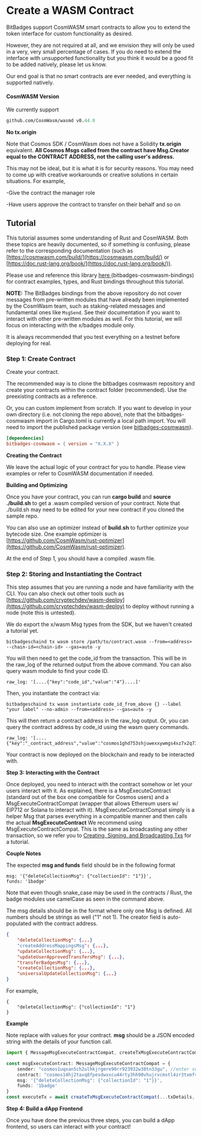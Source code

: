 # Create a WASM Contract

BitBadges support CosmWASM smart contracts to allow you to extend the token interface for custom functionality as desired.&#x20;

However, they are not required at all,  and we envision they will only be used in a very, very small percentage of cases. If you do need to extend the interface with unsupported functionality but you think it would be a good fit to be added natively, please let us know.

Our end goal is that no smart contracts are ever needed, and everything is supported natively.

#### CosmWASM Version

We currently support&#x20;

```go.mod
github.com/CosmWasm/wasmd v0.44.0
```

**No tx.origin**

Note that Cosmos SDK / CosmWasm does not have a Solidity **tx.origin** equivalent. **All Cosmos Msgs called from the contract have Msg.Creator equal to the CONTRACT ADDRESS, not the calling user's address.**

This may not be ideal, but it is what it is for security reasons. You may need to come up with creative workarounds or creative solutions in certain situations. For example,

\-Give the contract the manager role

\-Have users approve the contract to transfer on their behalf and so on

## Tutorial

This tutorial assumes some understanding of Rust and CosmWASM. Both these topics are heavily documented, so if something is confusing, please refer to the corresponding documentation (such as [https://cosmwasm.com/build/](https://cosmwasm.com/build/) or [https://doc.rust-lang.org/book/](https://doc.rust-lang.org/book/)).

Please use and reference this library [here ](https://github.com/BitBadges/bitbadges-cosmwasm-bindings/tree/master/contracts/register\_addresses)(bitbadges-cosmwasm-bindings) for contract examples, types, and Rust bindings throughout this tutorial.&#x20;

**NOTE:** The BitBadges bindings from the above repository do not cover messages from pre-written modules that have already been implemented by the CosmWasm team, such as staking-related messages and fundamental ones like `MsgSend`. See their documentation if you want to interact with other pre-written modules as well. For this tutorial, we will focus on interacting with the x/badges module only.

It is always recommended that you test everything on a testnet before deploying for real.

### **Step 1: Create Contract**

Create your contract.

The recommended way is to clone the bitbadges cosmwasm repository and create your contracts within the contract folder (recommended). Use the preexisting contracts as a reference.

Or, you can custom implement from scratch. If you want to develop in your own directory (i.e. not cloning the repo above), note that the bitbadges-cosmwasm import in Cargo.toml is currently a local path import. You will need to import the published package version (see [bitbadges-cosmwasm](https://crates.io/crates/bitbadges-cosmwasm)).

```toml
[dependencies]
bitbadges-cosmwasm = { version = "X.X.X" }
```

**Creating the Contract**

We leave the actual logic of your contract for you to handle. Please view examples or refer to CosmWASM documentation if needed.

**Building and Optimizing**

Once you have your contract, you can run **cargo build** and **source ./build.sh** to get a .wasm compiled version of your contract. Note that ./build.sh may need to be edited for your new contract if you cloned the sample repo.

You can also use an optimizer instead of **build.sh** to further optimize your bytecode size. One example optimizer is [https://github.com/CosmWasm/rust-optimizer](https://github.com/CosmWasm/rust-optimizer).

At the end of Step 1, you should have a compiled .wasm file.

### **Step 2: Storing and Instantiating the Contract**

This step assumes that you are running a node and have familiarity with the CLI. You can also check out other tools such as [https://github.com/cryptechdev/wasm-deploy](https://github.com/cryptechdev/wasm-deploy) to deploy without running a node (note this is untested).&#x20;

We do export the x/wasm Msg types from the SDK, but we haven't created a tutorial yet.

```
bitbadgeschaind tx wasm store /path/to/contract.wasm --from=<address> --chain-id=<chain-id> --gas=auto -y
```

You will then need to get the code\_id from the transaction. This will be in the raw\_log of the returned output from the above command. You can also query wasm module to find your code ID.

```
raw_log: '[....{"key":"code_id","value":"4"}....]'
```

Then, you instantiate the contract via:

```
bitbadgeschaind tx wasm instantiate code_id_from_above {} --label "your label" --no-admin --from=<address> --gas=auto -y
```

This will then return a contract address in the raw\_log output. Or, you can query the contract address by code\_id using the wasm query commands.

```
raw_log: '[....{"key":"_contract_address","value":"cosmos1ghd753shjuwexxywmgs4xz7x2q732vcnkm6h2pyv9s6ah3hylvrqa0dr5q"}....]'
```

Your contract is now deployed on the blockchain and ready to be interacted with.



**Step 3: Interacting with the Contract**

Once deployed, you need to interact with the contract somehow or let your users interact with it. As explained, there is a MsgExecuteContract (standard out of the box one compatible for Cosmos users) and a MsgExecuteContractCompat (wrapper that allows Ethereum users w/ EIP712 or Solana to interact with it). MsgExecuteContractCompat simply is  a helper Msg that parses everything in a compatible manner and then calls the actual **MsgExecuteContract** We recommend using MsgExecuteContractCompat. This is the same as broadcasting any other transaction, so we refer you to [Creating, Signing, and Broadcasting Txs](../create-and-broadcast-txs/) for a tutorial.



**Couple Notes**

The expected **msg and funds** field should be in the following format

```
msg: '{"deleteCollectionMsg": {"collectionId": "1"}}',
funds: '1badge'
```

Note that even though snake\_case may be used in the contracts / Rust, the badge modules use camelCase as seen in the command above.

The msg details should be in the format where only one Msg is defined. All numbers should be strings as well ("1" not 1). The creator field is auto-populated with the contract address.

```json
{
    "deleteCollectionMsg": {...}
    "createAddressMappingsMsg": {...},
    "updateCollectionMsg": {...},
    "updateUserApprovedTransfersMsg": {...},
    "transferBadgesMsg": {...},
    "createCollectionMsg": {...},
    "universalUpdateCollectionMsg": {...}
}
```

For example,

```json5
{
    "deleteCollectionMsg": {"collectionId": "1"}
}
```

**Example**

Note replace with values for your contract. **msg** should be a JSON encoded string with the details of your function call.

```typescript
import { MessageMsgExecuteContractCompat, createTxMsgExecuteContractCompat } from 'bitbadgesjs-transactions';

const msgExecuteContract: MessageMsgExecuteContractCompat = {
    sender: "cosmos1uqxan5ch2ulhkjrgmre90rr923932w38tn33gu", //enter sender adress here
    contract: "cosmos14hj2tavq8fpesdwxxcu44rty3hh90vhujrvcmstl4zr3txmfvw9s4hmalr", // 
    msg: '{"deleteCollectionMsg": {"collectionId": "1"}}',
    funds: '1badge'
}
const executeTx = await createTxMsgExecuteContractCompat(...txDetails, msgExecuteContract);

```



**Step 4: Build a dApp Frontend**

Once you have done the previous three steps, you can build a dApp frontend, so users can interact with your contract!
